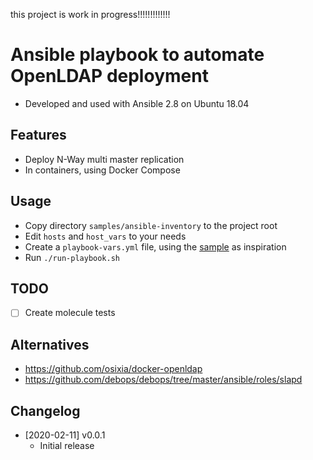 this project is work in progress!!!!!!!!!!!!!


# Ansible playbook to automate OpenLDAP deployment

- Developed and used with Ansible 2.8 on Ubuntu 18.04

## Features
- Deploy N-Way multi master replication
- In containers, using Docker Compose

## Usage
- Copy directory `samples/ansible-inventory` to the project root
- Edit `hosts` and `host_vars` to your needs
- Create a `playbook-vars.yml` file, using the [sample](samples/playbook-vars.yml) as inspiration
- Run `./run-playbook.sh`

## TODO
- [ ] Create molecule tests

## Alternatives
- https://github.com/osixia/docker-openldap
- https://github.com/debops/debops/tree/master/ansible/roles/slapd

## Changelog
- [2020-02-11] v0.0.1
  - Initial release
